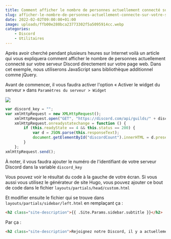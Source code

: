 ```yaml
---
title: Comment afficher le nombre de personnes actuellement connecté sur votre serveur Discord ?
slug: afficher-le-nombre-de-personnes-actuellement-connecte-sur-votre-serveur-discord
date: 2022-02-02T09:00:00+01:00
image: uploads/ffb00e280bca23773302f5a5095914cc.webp
categories:
    - Discord
    - Utilitaires
--- 
```


Après avoir cherché pendant plusieurs heures sur Internet voilà un article qui vous expliquera comment afficher le nombre de personnes actuellement connecté sur votre serveur Discord directement sur votre page web. Dans cet exemple, nous utiliserons JavaScript sans bibliothèque additionnel comme jQuery.

Avant de commencer, il vous faudra activer l'option « Activer le widget du serveur » dans `Paramètres du serveur > Widget`

![](uploads/dbc0d69b76617e630aa2e27bc5cfa5fa.webp)

```js
var discord_key = "";
var xmlHttpRequest = new XMLHttpRequest();
    xmlHttpRequest.open("GET", "https://discord.com/api/guilds/" + discord_key + "/embed.json", true);
    xmlHttpRequest.onreadystatechange = function () {
        if (this.readyState == 4 && this.status == 200) {
            var d = JSON.parse(this.responseText);
            document.getElementById("discordCount").innerHTML = d.presence_count;
        }  
    };  
xmlHttpRequest.send();  
```

À noter, il vous faudra ajouter le numéro de l'identifiant de votre serveur Discord dans la variable `discord_key`

Vous pouvez voir le résultat du code à la gauche de votre écran. Si vous aussi vous utilisez le générateur de site Hugo, vous pouvez ajouter ce bout de code dans le fichier `layouts/partials/head/custom.html`

Et modifier ensuite le fichier qui se trouve dans `layouts/partials/sidebar/left.html` en remplaçant ça :

```html
<h2 class="site-description">{{ .Site.Params.sidebar.subtitle }}</h2>
```

Par ça :

```html
<h2 class="site-description">Rejoignez notre Discord, il y a actuellement <span id="discordCount">0</span> membres en ligne.</h2>
```